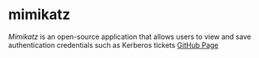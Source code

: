 # mimikatz
_Mimikatz_ is an open-source application that allows users to view and save authentication credentials such as Kerberos tickets
[GitHub Page](https://github.com/gentilkiwi/mimikatz)
